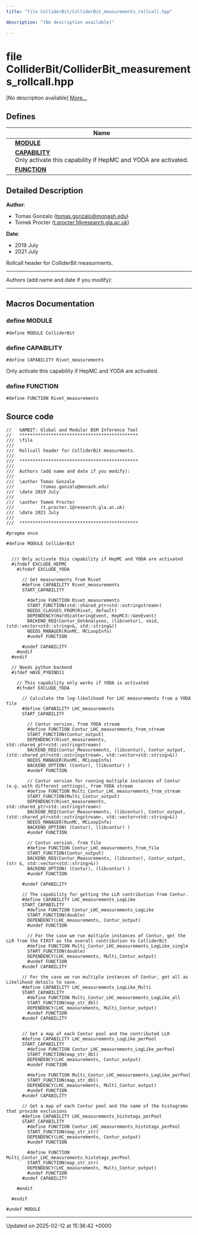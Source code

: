 ```yaml
---
title: "file ColliderBit/ColliderBit_measurements_rollcall.hpp"

description: "[No description available]"

---
```


# file ColliderBit/ColliderBit_measurements_rollcall.hpp

[No description available] [More...](#detailed-description)

## Defines

|                | Name           |
| -------------- | -------------- |
|  | **[MODULE](/documentation/code/files/colliderbit__measurements__rollcall_8hpp/#define-module)**  |
|  | **[CAPABILITY](/documentation/code/files/colliderbit__measurements__rollcall_8hpp/#define-capability)** <br>Only activate this capability if HepMC and YODA are activated.  |
|  | **[FUNCTION](/documentation/code/files/colliderbit__measurements__rollcall_8hpp/#define-function)**  |

## Detailed Description


**Author**: 

  * Tomas Gonzalo ([tomas.gonzalo@monash.edu](mailto:tomas.gonzalo@monash.edu)) 
  * Tomek Procter ([t.procter.1@research.gla.ac.uk](mailto:t.procter.1@research.gla.ac.uk)) 


**Date**: 

  * 2019 July
  * 2021 July


Rollcall header for ColliderBit measurments.



------------------

Authors (add name and date if you modify):



------------------




## Macros Documentation

### define MODULE

```
#define MODULE ColliderBit
```


### define CAPABILITY

```
#define CAPABILITY Rivet_measurements
```

Only activate this capability if HepMC and YODA are activated. 

### define FUNCTION

```
#define FUNCTION Rivet_measurements
```


## Source code

```
//   GAMBIT: Global and Modular BSM Inference Tool
//   *********************************************
///  \file
///
///  Rollcall header for ColliderBit measurments.
///
///  *********************************************
///
///  Authors (add name and date if you modify):
///
///  \author Tomas Gonzalo
///          (tomas.gonzalo@monash.edu)
///  \date 2019 July
///
///  \author Tomek Procter
///          (t.procter.1@research.gla.ac.uk)
///  \date 2021 July
///
///  *********************************************

#pragma once

#define MODULE ColliderBit


  /// Only activate this capability if HepMC and YODA are activated
  #ifndef EXCLUDE_HEPMC
    #ifndef EXCLUDE_YODA

      // Get measurements from Rivet
      #define CAPABILITY Rivet_measurements
      START_CAPABILITY

        #define FUNCTION Rivet_measurements
        START_FUNCTION(std::shared_ptr<std::ostringstream>)
        NEEDS_CLASSES_FROM(Rivet, default)
        DEPENDENCY(HardScatteringEvent, HepMC3::GenEvent)
        BACKEND_REQ(Contur_GetAnalyses, (libcontur), void, (std::vector<std::string>&, std::string&))
        NEEDS_MANAGER(RunMC, MCLoopInfo)
        #undef FUNCTION

      #undef CAPABILITY
    #endif
  #endif

  // Needs python backend
  #ifdef HAVE_PYBIND11

    // This capability only works if YODA is activated
    #ifndef EXCLUDE_YODA

      // Calculate the log-likelihood for LHC measurements from a YODA file
      #define CAPABILITY LHC_measurements
      START_CAPABILITY

        // Contur version, from YODA stream
        #define FUNCTION Contur_LHC_measurements_from_stream
        START_FUNCTION(Contur_output)
        DEPENDENCY(Rivet_measurements, std::shared_ptr<std::ostringstream>)
        BACKEND_REQ(Contur_Measurements, (libcontur), Contur_output, (std::shared_ptr<std::ostringstream>, std::vector<std::string>&))
        NEEDS_MANAGER(RunMC, MCLoopInfo)
        BACKEND_OPTION( (Contur), (libcontur) )
        #undef FUNCTION

        // Contur version for running multiple instances of Contur (e.g. with different settings), from YODA stream
        #define FUNCTION Multi_Contur_LHC_measurements_from_stream
        START_FUNCTION(Multi_Contur_output)
        DEPENDENCY(Rivet_measurements, std::shared_ptr<std::ostringstream>)
        BACKEND_REQ(Contur_Measurements, (libcontur), Contur_output, (std::shared_ptr<std::ostringstream>, std::vector<std::string>&))
        NEEDS_MANAGER(RunMC, MCLoopInfo)
        BACKEND_OPTION( (Contur), (libcontur) )
        #undef FUNCTION

        // Contur version, from file
        #define FUNCTION Contur_LHC_measurements_from_file
        START_FUNCTION(Contur_output)
        BACKEND_REQ(Contur_Measurements, (libcontur), Contur_output, (str &, std::vector<std::string>&))
        BACKEND_OPTION( (Contur), (libcontur) )
        #undef FUNCTION

      #undef CAPABILITY

      // The capability for getting the LLR contribution from Contur.
      #define CAPABILITY LHC_measurements_LogLike
      START_CAPABILITY
        #define FUNCTION Contur_LHC_measurements_LogLike
        START_FUNCTION(double)
        DEPENDENCY(LHC_measurements, Contur_output)
        #undef FUNCTION

        // For the case we run multiple instances of Contur, get the LLR from the FIRST as the overall contribution to ColliderBit
        #define FUNCTION Multi_Contur_LHC_measurements_LogLike_single
        START_FUNCTION(double)
        DEPENDENCY(LHC_measurements, Multi_Contur_output)
        #undef FUNCTION
      #undef CAPABILITY

      // For the case we run multiple instances of Contur, get all as Likelihood details to save.
      #define CAPABILITY LHC_measurements_LogLike_Multi
      START_CAPABILITY
        #define FUNCTION Multi_Contur_LHC_measurements_LogLike_all
        START_FUNCTION(map_str_dbl)
        DEPENDENCY(LHC_measurements, Multi_Contur_output)
        #undef FUNCTION
      #undef CAPABILITY


      // Get a map of each Contur pool and the contributed LLR
      #define CAPABILITY LHC_measurements_LogLike_perPool
      START_CAPABILITY
        #define FUNCTION Contur_LHC_measurements_LogLike_perPool
        START_FUNCTION(map_str_dbl)
        DEPENDENCY(LHC_measurements, Contur_output)
        #undef FUNCTION

        #define FUNCTION Multi_Contur_LHC_measurements_LogLike_perPool
        START_FUNCTION(map_str_dbl)
        DEPENDENCY(LHC_measurements, Multi_Contur_output)
        #undef FUNCTION
      #undef CAPABILITY

      // Get a map of each Contur pool and the name of the histograms that provide exclusions
      #define CAPABILITY LHC_measurements_histotags_perPool
      START_CAPABILITY
        #define FUNCTION Contur_LHC_measurements_histotags_perPool
        START_FUNCTION(map_str_str)
        DEPENDENCY(LHC_measurements, Contur_output)
        #undef FUNCTION

        #define FUNCTION Multi_Contur_LHC_measurements_histotags_perPool
        START_FUNCTION(map_str_str)
        DEPENDENCY(LHC_measurements, Multi_Contur_output)
        #undef FUNCTION
      #undef CAPABILITY

    #endif

  #endif

#undef MODULE
```


-------------------------------

Updated on 2025-02-12 at 15:36:42 +0000
